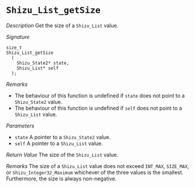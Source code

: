 # `Shizu_List_getSize`

*Description*
Get the size of a `Shizu_List` value.

*Signature*
```
size_t
Shizu_List_getSize
  (
    Shizu_State2* state,
    Shizu_List* self
  );
```

*Remarks*
- The behaviour of this function is undefined if `state` does not point to a `Shizu_State2` value.
- The behaviour of this function is undefined if `self` does not point to a `Shizu_List` value.

*Parameters*
- `state` A pointer to a `Shizu_State2` value.
- `self` A pointer to a `Shizu_List` value.

*Return Value*
The size of the `Shizu_List` value.

*Remarks*
The size of a `Shizu_List` value does not exceed `INT_MAX`, `SIZE_MAX`, or `Shizu_Integer32_Maximum` whichever of the three values is the smallest.
Furthermore, the size is always non-negative.
